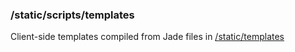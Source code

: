 ### /static/scripts/templates
Client-side templates compiled from Jade files in [/static/templates](https://github.com/rclark/trailguide/tree/master/static/templates)
